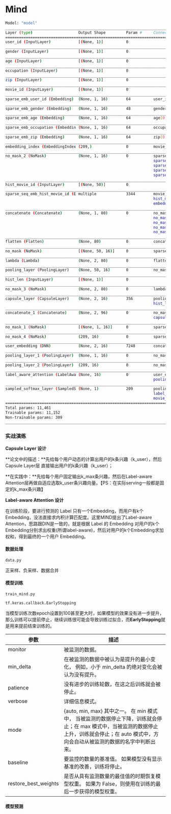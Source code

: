 # Mind

```sh
Model: "model"
__________________________________________________________________________________________________
Layer (type)                    Output Shape         Param #     Connected to                     
==================================================================================================
user_id (InputLayer)            [(None, 1)]          0                                            
__________________________________________________________________________________________________
gender (InputLayer)             [(None, 1)]          0                                            
__________________________________________________________________________________________________
age (InputLayer)                [(None, 1)]          0                                            
__________________________________________________________________________________________________
occupation (InputLayer)         [(None, 1)]          0                                            
__________________________________________________________________________________________________
zip (InputLayer)                [(None, 1)]          0                                            
__________________________________________________________________________________________________
movie_id (InputLayer)           [(None, 1)]          0                                            
__________________________________________________________________________________________________
sparse_emb_user_id (Embedding)  (None, 1, 16)        64          user_id[0][0]                    
__________________________________________________________________________________________________
sparse_emb_gender (Embedding)   (None, 1, 16)        48          gender[0][0]                     
__________________________________________________________________________________________________
sparse_emb_age (Embedding)      (None, 1, 16)        64          age[0][0]                        
__________________________________________________________________________________________________
sparse_emb_occupation (Embeddin (None, 1, 16)        64          occupation[0][0]                 
__________________________________________________________________________________________________
sparse_emb_zip (Embedding)      (None, 1, 16)        64          zip[0][0]                        
__________________________________________________________________________________________________
embedding_index (EmbeddingIndex (209,)               0           movie_id[0][0]                   
__________________________________________________________________________________________________
no_mask_2 (NoMask)              (None, 1, 16)        0           sparse_emb_user_id[0][0]         
                                                                 sparse_emb_gender[0][0]          
                                                                 sparse_emb_age[0][0]             
                                                                 sparse_emb_occupation[0][0]      
                                                                 sparse_emb_zip[0][0]             
__________________________________________________________________________________________________
hist_movie_id (InputLayer)      [(None, 50)]         0                                            
__________________________________________________________________________________________________
sparse_seq_emb_hist_movie_id (E multiple             3344        movie_id[0][0]                   
                                                                 hist_movie_id[0][0]              
                                                                 embedding_index[0][0]            
__________________________________________________________________________________________________
concatenate (Concatenate)       (None, 1, 80)        0           no_mask_2[0][0]                  
                                                                 no_mask_2[1][0]                  
                                                                 no_mask_2[2][0]                  
                                                                 no_mask_2[3][0]                  
                                                                 no_mask_2[4][0]                  
__________________________________________________________________________________________________
flatten (Flatten)               (None, 80)           0           concatenate[0][0]                
__________________________________________________________________________________________________
no_mask (NoMask)                [(None, 50, 16)]     0           sparse_seq_emb_hist_movie_id[1][0
__________________________________________________________________________________________________
lambda (Lambda)                 (None, 2, 80)        0           flatten[0][0]                    
__________________________________________________________________________________________________
pooling_layer (PoolingLayer)    (None, 50, 16)       0           no_mask[0][0]                    
__________________________________________________________________________________________________
hist_len (InputLayer)           [(None, 1)]          0                                            
__________________________________________________________________________________________________
no_mask_3 (NoMask)              (None, 2, 80)        0           lambda[0][0]                     
__________________________________________________________________________________________________
capsule_layer (CapsuleLayer)    (None, 2, 16)        356         pooling_layer[0][0]              
                                                                 hist_len[0][0]                   
__________________________________________________________________________________________________
concatenate_1 (Concatenate)     (None, 2, 96)        0           no_mask_3[0][0]                  
                                                                 capsule_layer[0][0]              
__________________________________________________________________________________________________
no_mask_1 (NoMask)              [(None, 1, 16)]      0           sparse_seq_emb_hist_movie_id[0][0
__________________________________________________________________________________________________
no_mask_4 (NoMask)              (209, 16)            0           sparse_seq_emb_hist_movie_id[2][0
__________________________________________________________________________________________________
user_embedding (DNN)            (None, 2, 16)        7248        concatenate_1[0][0]              
__________________________________________________________________________________________________
pooling_layer_1 (PoolingLayer)  (None, 1, 16)        0           no_mask_1[0][0]                  
__________________________________________________________________________________________________
pooling_layer_2 (PoolingLayer)  (209, 16)            0           no_mask_4[0][0]                  
__________________________________________________________________________________________________
label_aware_attention (LabelAwa (None, 16)           0           user_embedding[0][0]             
                                                                 pooling_layer_1[0][0]            
__________________________________________________________________________________________________
sampled_softmax_layer (SampledS (None, 1)            209         pooling_layer_2[0][0]            
                                                                 label_aware_attention[0][0]      
                                                                 movie_id[0][0]                   
==================================================================================================
Total params: 11,461
Trainable params: 11,152
Non-trainable params: 309
__________________________________________________________________________________________________
```







### 实战演练

**Capsule Layer 设计**

**论文中的描述：**先给每个用户动态的计算出用户的k条兴趣（k_user），然后Capsule Layer层 直接输出用户的k条兴趣（k_user）；

**在实践中：**先给每个用户固定输出k_max条兴趣，然后在Label-aware Attention层再做自适应选取k_user条兴趣向量。【PS：在实际serving一般都是固定的k_max条兴趣】



**Label-aware Attention 设计**

在训练阶段，要进行预测的 Label 只有一个Embedding，而用户有k个Embedding，没法直接求内积计算匹配度。这里MIND提出了Label-aware Attention，思路跟DIN是一致的，就是根据 Label 的 Embedding 对用户的k个Embedding分别求出权重(所谓label-aware)，然后对用户的k个Embedding求加权和，得到最终的一个用户 Embedding。

#### 数据处理

`data.py`

正采样、负采样、数据合并



#### 模型训练

`train_mind.py`



`tf.keras.callback.EarlyStopping`

当模型训练次数epoch设置到100甚至更大时，如果模型的效果没有进一步提升，那么训练可以提前停止，继续训练很可能会导致训练过拟合，而**EarlyStopping**就是用来提前结束训练的。

| **参数**             | **描述**                                                     |
| -------------------- | ------------------------------------------------------------ |
| monitor              | 被监测的数据。                                               |
| min_delta            | 在被监测的数据中被认为是提升的最小变化， 例如，小于 min_delta 的绝对变化会被认为没有提升。 |
| patience             | 没有进步的训练轮数，在这之后训练就会被停止。                 |
| verbose              | 详细信息模式。                                               |
| mode                 | {auto, min, max} 其中之一。 在 min 模式中， 当被监测的数据停止下降，训练就会停止；在 max 模式中，当被监测的数据停止上升，训练就会停止；在 auto 模式中，方向会自动从被监测的数据的名字中判断出来。 |
| baseline             | 要监控的数量的基准值。 如果模型没有显示基准的改善，训练将停止。 |
| restore_best_weights | 是否从具有监测数量的最佳值的时期恢复模型权重。 如果为 False，则使用在训练的最后一步获得的模型权重。 |



#### 模型预测